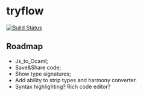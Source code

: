 # tryflow

[![Build Status](https://travis-ci.org/unknownexception/tryflow.svg)](https://travis-ci.org/unknownexception/tryflow)

## Roadmap

- Js_to_Ocaml;
- Save&Share code;
- Show type signatures;
- Add ability to strip types and harmony converter.
- Syntax highlighting? Rich code editor?
